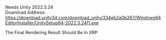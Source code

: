 Needs Unity 2022.3.24  
Download Address:  
https://download.unity3d.com/download_unity/334eb2a0b267/Windows64EditorInstaller/UnitySetup64-2022.3.24f1.exe

The Final Rendering Result Should Be In XRP
